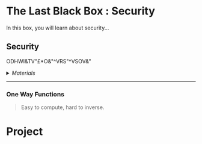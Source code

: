# The Last Black Box : Security
In this box, you will learn about security...

## Security
ODHWI&TV"£*O&"^VRS"^VSOV&"

<details><summary><i>Materials</i></summary><p>

Name|Description| # |Package|Data|Link|
:-------|:----------|:-----:|:-:|:--:|:--:|

</p></details><hr>

### One Way Functions
> Easy to compute, hard to inverse.


# Project
